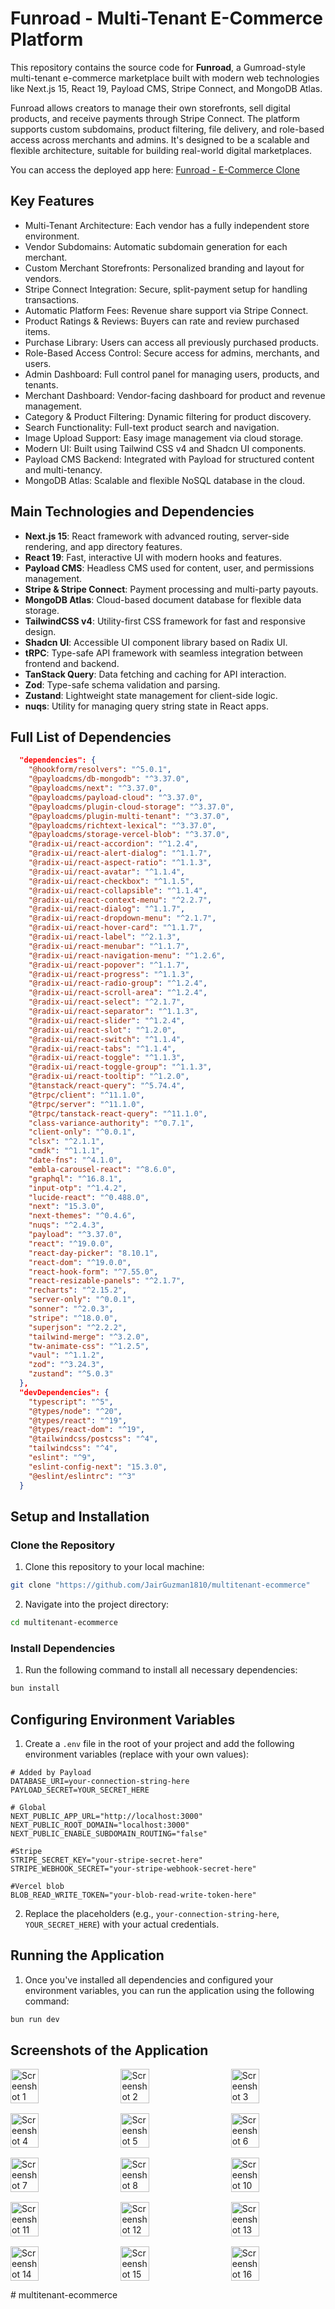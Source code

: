 # Funroad - Multi-Tenant E-Commerce Platform
This repository contains the source code for **Funroad**, a Gumroad-style multi-tenant e-commerce marketplace built with modern web technologies like Next.js 15, React 19, Payload CMS, Stripe Connect, and MongoDB Atlas.

Funroad allows creators to manage their own storefronts, sell digital products, and receive payments through Stripe Connect. The platform supports custom subdomains, product filtering, file delivery, and role-based access across merchants and admins. It's designed to be a scalable and flexible architecture, suitable for building real-world digital marketplaces.

You can access the deployed app here: [Funroad - E-Commerce Clone](https://multitenant-ecommerce-three.vercel.app/)  


## Key Features
- Multi-Tenant Architecture: Each vendor has a fully independent store environment.
- Vendor Subdomains: Automatic subdomain generation for each merchant.
- Custom Merchant Storefronts: Personalized branding and layout for vendors.
- Stripe Connect Integration: Secure, split-payment setup for handling transactions.
- Automatic Platform Fees: Revenue share support via Stripe Connect.
- Product Ratings & Reviews: Buyers can rate and review purchased items.
- Purchase Library: Users can access all previously purchased products.
- Role-Based Access Control: Secure access for admins, merchants, and users.
- Admin Dashboard: Full control panel for managing users, products, and tenants.
- Merchant Dashboard: Vendor-facing dashboard for product and revenue management.
- Category & Product Filtering: Dynamic filtering for product discovery.
- Search Functionality: Full-text product search and navigation.
- Image Upload Support: Easy image management via cloud storage.
- Modern UI: Built using Tailwind CSS v4 and Shadcn UI components.
- Payload CMS Backend: Integrated with Payload for structured content and multi-tenancy.
- MongoDB Atlas: Scalable and flexible NoSQL database in the cloud.

## Main Technologies and Dependencies
- **Next.js 15**: React framework with advanced routing, server-side rendering, and app directory features.
- **React 19**: Fast, interactive UI with modern hooks and features.
- **Payload CMS**: Headless CMS used for content, user, and permissions management.
- **Stripe & Stripe Connect**: Payment processing and multi-party payouts.
- **MongoDB Atlas**: Cloud-based document database for flexible data storage.
- **TailwindCSS v4**: Utility-first CSS framework for fast and responsive design.
- **Shadcn UI**: Accessible UI component library based on Radix UI.
- **tRPC**: Type-safe API framework with seamless integration between frontend and backend.
- **TanStack Query**: Data fetching and caching for API interaction.
- **Zod**: Type-safe schema validation and parsing.
- **Zustand**: Lightweight state management for client-side logic.
- **nuqs**: Utility for managing query string state in React apps.


## Full List of Dependencies

```json
  "dependencies": {
    "@hookform/resolvers": "^5.0.1",
    "@payloadcms/db-mongodb": "^3.37.0",
    "@payloadcms/next": "^3.37.0",
    "@payloadcms/payload-cloud": "^3.37.0",
    "@payloadcms/plugin-cloud-storage": "^3.37.0",
    "@payloadcms/plugin-multi-tenant": "^3.37.0",
    "@payloadcms/richtext-lexical": "^3.37.0",
    "@payloadcms/storage-vercel-blob": "^3.37.0",
    "@radix-ui/react-accordion": "^1.2.4",
    "@radix-ui/react-alert-dialog": "^1.1.7",
    "@radix-ui/react-aspect-ratio": "^1.1.3",
    "@radix-ui/react-avatar": "^1.1.4",
    "@radix-ui/react-checkbox": "^1.1.5",
    "@radix-ui/react-collapsible": "^1.1.4",
    "@radix-ui/react-context-menu": "^2.2.7",
    "@radix-ui/react-dialog": "^1.1.7",
    "@radix-ui/react-dropdown-menu": "^2.1.7",
    "@radix-ui/react-hover-card": "^1.1.7",
    "@radix-ui/react-label": "^2.1.3",
    "@radix-ui/react-menubar": "^1.1.7",
    "@radix-ui/react-navigation-menu": "^1.2.6",
    "@radix-ui/react-popover": "^1.1.7",
    "@radix-ui/react-progress": "^1.1.3",
    "@radix-ui/react-radio-group": "^1.2.4",
    "@radix-ui/react-scroll-area": "^1.2.4",
    "@radix-ui/react-select": "^2.1.7",
    "@radix-ui/react-separator": "^1.1.3",
    "@radix-ui/react-slider": "^1.2.4",
    "@radix-ui/react-slot": "^1.2.0",
    "@radix-ui/react-switch": "^1.1.4",
    "@radix-ui/react-tabs": "^1.1.4",
    "@radix-ui/react-toggle": "^1.1.3",
    "@radix-ui/react-toggle-group": "^1.1.3",
    "@radix-ui/react-tooltip": "^1.2.0",
    "@tanstack/react-query": "^5.74.4",
    "@trpc/client": "^11.1.0",
    "@trpc/server": "^11.1.0",
    "@trpc/tanstack-react-query": "^11.1.0",
    "class-variance-authority": "^0.7.1",
    "client-only": "^0.0.1",
    "clsx": "^2.1.1",
    "cmdk": "^1.1.1",
    "date-fns": "^4.1.0",
    "embla-carousel-react": "^8.6.0",
    "graphql": "^16.8.1",
    "input-otp": "^1.4.2",
    "lucide-react": "^0.488.0",
    "next": "15.3.0",
    "next-themes": "^0.4.6",
    "nuqs": "^2.4.3",
    "payload": "^3.37.0",
    "react": "^19.0.0",
    "react-day-picker": "8.10.1",
    "react-dom": "^19.0.0",
    "react-hook-form": "^7.55.0",
    "react-resizable-panels": "^2.1.7",
    "recharts": "^2.15.2",
    "server-only": "^0.0.1",
    "sonner": "^2.0.3",
    "stripe": "^18.0.0",
    "superjson": "^2.2.2",
    "tailwind-merge": "^3.2.0",
    "tw-animate-css": "^1.2.5",
    "vaul": "^1.1.2",
    "zod": "^3.24.3",
    "zustand": "^5.0.3"
  },
  "devDependencies": {
    "typescript": "^5",
    "@types/node": "^20",
    "@types/react": "^19",
    "@types/react-dom": "^19",
    "@tailwindcss/postcss": "^4",
    "tailwindcss": "^4",
    "eslint": "^9",
    "eslint-config-next": "15.3.0",
    "@eslint/eslintrc": "^3"
  }
```
## Setup and Installation

### Clone the Repository

1. Clone this repository to your local machine:

```sh
git clone "https://github.com/JairGuzman1810/multitenant-ecommerce"
```
2. Navigate into the project directory:

```sh
cd multitenant-ecommerce
```

### Install Dependencies

1. Run the following command to install all necessary dependencies:

```sh
bun install
```

## Configuring Environment Variables

1. Create a `.env` file in the root of your project and add the following environment variables (replace with your own values):
```
# Added by Payload
DATABASE_URI=your-connection-string-here
PAYLOAD_SECRET=YOUR_SECRET_HERE

# Global
NEXT_PUBLIC_APP_URL="http://localhost:3000"
NEXT_PUBLIC_ROOT_DOMAIN="localhost:3000"
NEXT_PUBLIC_ENABLE_SUBDOMAIN_ROUTING="false"

#Stripe
STRIPE_SECRET_KEY="your-stripe-secret-here"
STRIPE_WEBHOOK_SECRET="your-stripe-webhook-secret-here"

#Vercel blob
BLOB_READ_WRITE_TOKEN="your-blob-read-write-token-here"
```
2. Replace the placeholders (e.g., `your-connection-string-here`, `YOUR_SECRET_HERE`) with your actual credentials.

## Running the Application

1. Once you've installed all dependencies and configured your environment variables, you can run the application using the following command:

```sh
bun run dev
```

## Screenshots of the Application

<div style="display:flex; flex-wrap:wrap; justify-content:space-between;">
  <img src="https://github.com/JairGuzman1810/multitenant-ecommerce/blob/master/resources/App-1.jpeg" alt="Screenshot 1" width="30%" style="align-self:flex-start;" />
  <img src="https://github.com/JairGuzman1810/multitenant-ecommerce/blob/master/resources/App-2.jpeg" alt="Screenshot 2" width="30%" style="align-self:flex-start;" />
  <img src="https://github.com/JairGuzman1810/multitenant-ecommerce/blob/master/resources/App-3.jpeg" alt="Screenshot 3" width="30%" style="align-self:flex-start;" />
</div>

<div style="display:flex; flex-wrap:wrap; justify-content:space-between; margin-top:16px;">
  <img src="https://github.com/JairGuzman1810/multitenant-ecommerce/blob/master/resources/App-4.jpeg" alt="Screenshot 4" width="30%" style="align-self:flex-start;" />
  <img src="https://github.com/JairGuzman1810/multitenant-ecommerce/blob/master/resources/App-5.jpeg" alt="Screenshot 5" width="30%" style="align-self:flex-start;" />
  <img src="https://github.com/JairGuzman1810/multitenant-ecommerce/blob/master/resources/App-6.jpeg" alt="Screenshot 6" width="30%" style="align-self:flex-start;" />
</div>

<div style="display:flex; flex-wrap:wrap; justify-content:space-between; margin-top:16px;">
  <img src="https://github.com/JairGuzman1810/multitenant-ecommerce/blob/master/resources/App-7.jpeg" alt="Screenshot 7" width="30%" style="align-self:flex-start;" />
  <img src="https://github.com/JairGuzman1810/multitenant-ecommerce/blob/master/resources/App-8.jpeg" alt="Screenshot 8" width="30%" style="align-self:flex-start;" />
  <img src="https://github.com/JairGuzman1810/multitenant-ecommerce/blob/master/resources/App-10.jpeg" alt="Screenshot 10" width="30%" style="align-self:flex-start;" />
</div>

<div style="display:flex; flex-wrap:wrap; justify-content:space-between; margin-top:16px;">
  <img src="https://github.com/JairGuzman1810/multitenant-ecommerce/blob/master/resources/App-11.jpeg" alt="Screenshot 11" width="30%" style="align-self:flex-start;" />
  <img src="https://github.com/JairGuzman1810/multitenant-ecommerce/blob/master/resources/App-12.jpeg" alt="Screenshot 12" width="30%" style="align-self:flex-start;" />
  <img src="https://github.com/JairGuzman1810/multitenant-ecommerce/blob/master/resources/App-13.jpeg" alt="Screenshot 13" width="30%" style="align-self:flex-start;" />
</div>

<div style="display:flex; flex-wrap:wrap; justify-content:space-between; margin-top:16px;">
  <img src="https://github.com/JairGuzman1810/multitenant-ecommerce/blob/master/resources/App-14.jpeg" alt="Screenshot 14" width="30%" style="align-self:flex-start;" />
  <img src="https://github.com/JairGuzman1810/multitenant-ecommerce/blob/master/resources/App-15.jpeg" alt="Screenshot 15" width="30%" style="align-self:flex-start;" />
  <img src="https://github.com/JairGuzman1810/multitenant-ecommerce/blob/master/resources/App-16.jpeg" alt="Screenshot 16" width="30%" style="align-self:flex-start;" />
</div>




#   m u l t i t e n a n t - e c o m m e r c e  
 
